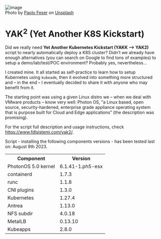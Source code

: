 ![image](https://github.com/fdlsistemi/yakk/assets/5124379/deecca3a-1164-41d4-b719-b9faad999cd0)
<br />Photo by <a href="https://unsplash.com/@paoloficasso?utm_source=unsplash&utm_medium=referral&utm_content=creditCopyText">Paolo Feser</a> on <a href="https://unsplash.com/photos/sI2pmha9vRI?utm_source=unsplash&utm_medium=referral&utm_content=creditCopyText">Unsplash</a>

<h1>YAK<sup>2</sup> (Yet Another K8S Kickstart)</h1>

Did we really need <b>Yet Another Kubernetes Kickstart (YAKK –> YAK2)</b> script to nearly automatically deploy a K8S cluster? Didn’t we already have enough alternatives (you can search on Google to find tons of examples) to setup a demo/lab/test/POC environment? Probably yes, nevertheless…

I created mine. It all started as self-practice to learn how to setup Kubernetes using <code>kubeadm</code>, then it evolved into something more structured and – in the end – I eventually decided to share it with anyone who may benefit from it.

The starting point was using a given Linux distro we – when we deal with VMware products – know very well: Photon OS, “a Linux based, open source, security-hardened, enterprise grade appliance operating system that is purpose built for Cloud and Edge applications” (the description was promising).

For the script full description and usage instructions, check <a href="https://www.fdlsistemi.com/yak2/" target="_blank" rel="noopener noreferrer">https://www.fdlsistemi.com/yak2/</a>.

Script - installing the following components versions - has been tested last on: August 9th 2023.
<table>
  <tr><th>Component</th><th>Version</th></tr>
  <tr><td>PhotonOS 5.0 kernel</td><td>6.1.41-1.ph5-esx</td></tr>
  <tr><td>containerd</td><td>1.7.3</td></tr>
  <tr><td>runc</td><td>1.1.8</td></tr>
  <tr><td>CNI plugins</td><td>1.3.0</td></tr>
  <tr><td>Kubernetes</td><td>1.27.4</td></tr>
  <tr><td>Antrea</td><td>1.13.0</td></tr>
  <tr><td>NFS subdir</td><td>4.0.18</td></tr>
  <tr><td>MetalLB</td><td>0.13.10</td></tr>
  <tr><td>Kubeapps</td><td>2.8.0</td></tr>
</table>
